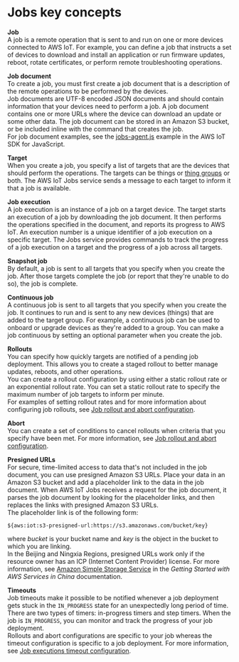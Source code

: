 # Jobs key concepts<a name="key-concepts-jobs"></a>

**Job**  
A job is a remote operation that is sent to and run on one or more devices connected to AWS IoT\. For example, you can define a job that instructs a set of devices to download and install an application or run firmware updates, reboot, rotate certificates, or perform remote troubleshooting operations\.

**Job document**  
To create a job, you must first create a job document that is a description of the remote operations to be performed by the devices\.  
Job documents are UTF\-8 encoded JSON documents and should contain information that your devices need to perform a job\. A job document contains one or more URLs where the device can download an update or some other data\. The job document can be stored in an Amazon S3 bucket, or be included inline with the command that creates the job\.  
For job document examples, see the [jobs\-agent\.js](https://www.npmjs.com/package/aws-iot-device-sdk#jobs-agentjs) example in the AWS IoT SDK for JavaScript\.

**Target**  
When you create a job, you specify a list of targets that are the devices that should perform the operations\. The targets can be things or [thing groups](thing-groups.md) or both\. The AWS IoT Jobs service sends a message to each target to inform it that a job is available\.

**Job execution**  
A job execution is an instance of a job on a target device\. The target starts an execution of a job by downloading the job document\. It then performs the operations specified in the document, and reports its progress to AWS IoT\. An execution number is a unique identifier of a job execution on a specific target\. The Jobs service provides commands to track the progress of a job execution on a target and the progress of a job across all targets\.

**Snapshot job**  
By default, a job is sent to all targets that you specify when you create the job\. After those targets complete the job \(or report that they're unable to do so\), the job is complete\.

**Continuous job**  
A continuous job is sent to all targets that you specify when you create the job\. It continues to run and is sent to any new devices \(things\) that are added to the target group\. For example, a continuous job can be used to onboard or upgrade devices as they're added to a group\. You can make a job continuous by setting an optional parameter when you create the job\.

**Rollouts**  
You can specify how quickly targets are notified of a pending job deployment\. This allows you to create a staged rollout to better manage updates, reboots, and other operations\.  
You can create a rollout configuration by using either a static rollout rate or an exponential rollout rate\. You can set a static rollout rate to specify the maximum number of job targets to inform per minute\.  
For examples of setting rollout rates and for more information about configuring job rollouts, see [Job rollout and abort configuration](job-rollout-abort.html)\.

**Abort**  
You can create a set of conditions to cancel rollouts when criteria that you specify have been met\. For more information, see [Job rollout and abort configuration](job-rollout-abort.html)\.

**Presigned URLs**  
For secure, time\-limited access to data that's not included in the job document, you can use presigned Amazon S3 URLs\. Place your data in an Amazon S3 bucket and add a placeholder link to the data in the job document\. When AWS IoT Jobs receives a request for the job document, it parses the job document by looking for the placeholder links, and then replaces the links with presigned Amazon S3 URLs\.  
The placeholder link is of the following form:  

```
${aws:iot:s3-presigned-url:https://s3.amazonaws.com/bucket/key}
```
where *bucket* is your bucket name and *key* is the object in the bucket to which you are linking\.  
In the Beijing and Ningxia Regions, presigned URLs work only if the resource owner has an ICP \(Internet Content Provider\) license\. For more information, see [Amazon Simple Storage Service](https://docs.amazonaws.cn/en_us/aws/latest/userguide/s3.html) in the *Getting Started with AWS Services in China* documentation\.

**Timeouts**  
Job timeouts make it possible to be notified whenever a job deployment gets stuck in the `IN_PROGRESS` state for an unexpectedly long period of time\. There are two types of timers: in\-progress timers and step timers\. When the job is `IN_PROGRESS`, you can monitor and track the progress of your job deployment\.  
Rollouts and abort configurations are specific to your job whereas the timeout configuration is specific to a job deployment\. For more information, see [Job executions timeout configuration](job-timeout-retry.md)\.